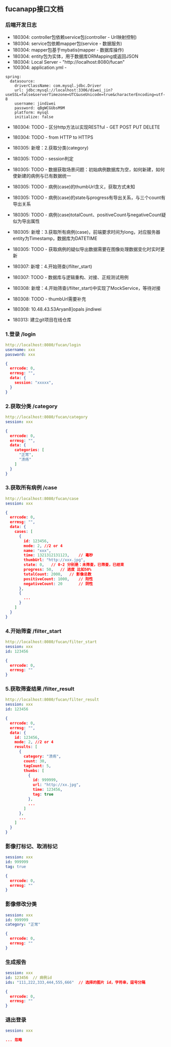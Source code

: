 ## fucanapp接口文档

### 后端开发日志
* 180304: controller包依赖service包(controller - Url映射控制)
* 180304: service包依赖mapper包(service - 数据服务)
* 180304: mapper包基于mybatis(mapper - 数据库操作)
* 180304: entity包为实体，用于数据库ORMapping或返回JSON
* 180304: Local Server - "http://localhost:8080/fucan"
* 100304: application.yml -
```
spring:
  datasource:
    driverClassName: com.mysql.jdbc.Driver
    url: jdbc:mysql://localhost:3306/diwei_jin?useSSL=false&serverTimezone=UTC&useUnicode=true&characterEncoding=utf-8
    username: jindiwei
    password: qBgWCGUbsM9M
    platform: mysql
    initialize: false
```
* 180304: TODO - 区分http方法以实现RESTful - GET POST PUT DELETE
* 180304: TODO - from HTTP to HTTPS

* 180305: 新增：2.获取分类(category)
* 180305: TODO - session判定
* 180305: TODO - 数据获取场景问题：初始病例数据库为空，如何新建，如何使新建的病例与已有数据统一
* 180305: TODO - 病例(case)的thumbUrl含义，获取方式未知
* 180305: TODO - 病例(case)的state与progress有导出关系，与三个count有导出关系
* 180305: TODO - 病例(case)totalCount、positiveCount与negativeCount疑似为导出属性
* 180305: 新增：3.获取所有病例(case)，前端要求时间为long，对应服务器entity为Timestamp，数据库为DATETIME
* 180305: TODO - 获取病例的疑似导出数据需要在图像处理数据变化时实时更新
* 180307: 新增：4.开始筛查(/filter_start)
* 180307: TODO - 数据库与逻辑重构、对接、正规测试用例
* 180308: 新增：4.开始筛查(/filter_start)中实现了MockService，等待对接
* 180308: TODO - thumbUrl需要补充
* 180308: 
    10.48.43.53Aryan8]opals
    jindiwei
* 180313:
    建立git项目在线仓库
    

### 1.登录 /login

``` yaml
http://localhost:8080/fucan/login
username: xxx
password: xxx
```

``` json
{
  errcode: 0,
  errmsg: "",
  data: {
    session: "xxxxx",
  }
}
```

### 2.获取分类 /category

``` yaml
http://localhost:8080/fucan/category
session: xxx
```

``` json
{
  errcode: 0,
  errmsg: "",
  data: {
    categories: [
      "正常",
      "溃疡"
    ]
  }
}
```

### 3.获取所有病例 /case

``` yaml
http://localhost:8080/fucan/case
session: xxx
```

``` json
{
  errcode: 0,
  errmsg: "",
  data: {
    cases: [
      {
        id: 123456,
        mode: 2, //2 or 4
        name: "xxx",
        time: 1321312131123,	// 毫秒
        thumbUrl: "http://xxx.jpg",
        state: 0,	// 0-2 分别是：未筛查，已筛查，已结束
        progress: 50,	// 进度 比如50%
        totalCount: 2000,	// 影像总数
        positiveCount: 1000,	// 阳性
        negativeCount: 20		// 阴性
      },
      {
        ...
      }
    ]
  }
}
```

### 4.开始筛查 /filter_start

``` yaml
http://localhost:8080/fucan/filter_start
session: xxx
id: 123456
```

``` json
{
  errcode: 0,
  errmsg: ""
}
```

### 5.获取筛查结果 /filter_result

``` yaml
http://localhost:8080/fucan/filter_result
session: xxx
id: 123456
```

``` json
{
  errcode: 0,
  errmsg: "",
  data: {
    id: 123456,
    mode: 2, //2 or 4    
    results: [
      {
        category: "溃疡",
        count: 30,
        tagCount: 5,
        thumbs: [
          {
            id: 999999,
            url: "http://xx.jpg",
            time: 123456,
            tag: true
          },
          ...
        ]
      },
      ...
    ]
  }
}
```

### 影像打标记、取消标记

``` yaml
session: xxx
id: 999999
tag: true
```

``` json
{
  errcode: 0,
  errmsg: ""
}
```

### 影像修改分类

``` yaml
session: xxx
id: 999999
category: "正常"
```

``` json
{
  errcode: 0,
  errmsg: ""
}
```

### 生成报告

``` yaml
session: xxx
id: 123456	// 病例id
ids: "111,222,333,444,555,666"	// 选择的图片 id，字符串，逗号分隔
```

``` json
{
  errcode: 0,
  errmsg: ""
}
```

### 退出登录

``` yaml
session: xxx
```

``` json
... 忽略
```

